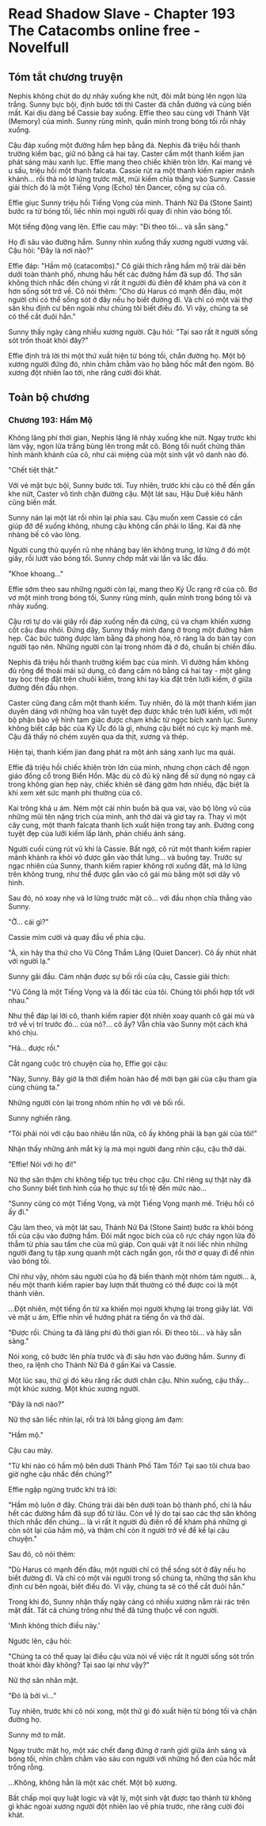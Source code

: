 # Read Shadow Slave - Chapter 193 The Catacombs online free - Novelfull

## Tóm tắt chương truyện

Nephis không chút do dự nhảy xuống khe nứt, đôi mắt bùng lên ngọn lửa trắng. Sunny bực bội, định bước tới thì Caster đã chắn đường và cũng biến mất. Kai dịu dàng bế Cassie bay xuống. Effie theo sau cùng với Thánh Vật (Memory) của mình. Sunny rùng mình, quấn mình trong bóng tối rồi nhảy xuống.

Cậu đáp xuống một đường hầm hẹp bằng đá. Nephis đã triệu hồi thanh trường kiếm bạc, giữ nó bằng cả hai tay. Caster cầm một thanh kiếm jian phát sáng màu xanh lục. Effie mang theo chiếc khiên tròn lớn. Kai mang vẻ u sầu, triệu hồi một thanh falcata. Cassie rút ra một thanh kiếm rapier mảnh khảnh... rồi thả nó lơ lửng trước mặt, mũi kiếm chĩa thẳng vào Sunny. Cassie giải thích đó là một Tiếng Vọng (Echo) tên Dancer, cộng sự của cô.

Effie giục Sunny triệu hồi Tiếng Vọng của mình. Thánh Nữ Đá (Stone Saint) bước ra từ bóng tối, liếc nhìn mọi người rồi quay đi nhìn vào bóng tối.

Một tiếng động vang lên. Effie cau mày: "Đi theo tôi... và sẵn sàng."

Họ đi sâu vào đường hầm. Sunny nhìn xuống thấy xương người vương vãi. Cậu hỏi: "Đây là nơi nào?"

Effie đáp: "Hầm mộ (catacombs)." Cô giải thích rằng hầm mộ trải dài bên dưới toàn thành phố, nhưng hầu hết các đường hầm đã sụp đổ. Thợ săn không thích nhắc đến chúng vì rất ít người đủ điên để khám phá và còn ít hơn sống sót trở về. Cô nói thêm: "Cho dù Harus có mạnh đến đâu, một người chỉ có thể sống sót ở đây nếu họ biết đường đi. Và chỉ có một vài thợ săn khu định cư bên ngoài như chúng tôi biết điều đó. Vì vậy, chúng ta sẽ có thể cắt đuôi hắn."

Sunny thấy ngày càng nhiều xương người. Cậu hỏi: "Tại sao rất ít người sống sót trốn thoát khỏi đây?"

Effie định trả lời thì một thứ xuất hiện từ bóng tối, chắn đường họ. Một bộ xương người đứng đó, nhìn chằm chằm vào họ bằng hốc mắt đen ngòm. Bộ xương đột nhiên lao tới, nhe răng cười đói khát.

## Toàn bộ chương

### Chương 193: Hầm Mộ

Không lãng phí thời gian, Nephis lặng lẽ nhảy xuống khe nứt. Ngay trước khi làm vậy, ngọn lửa trắng bùng lên trong mắt cô. Bóng tối nuốt chửng thân hình mảnh khảnh của cô, như cái miệng của một sinh vật vô danh nào đó.

"Chết tiệt thật."

Với vẻ mặt bực bội, Sunny bước tới. Tuy nhiên, trước khi cậu có thể đến gần khe nứt, Caster vô tình chặn đường cậu. Một lát sau, Hậu Duệ kiêu hãnh cũng biến mất.

Sunny nán lại một lát rồi nhìn lại phía sau. Cậu muốn xem Cassie có cần giúp đỡ để xuống không, nhưng cậu không cần phải lo lắng. Kai đã nhẹ nhàng bế cô vào lòng.

Người cung thủ quyến rũ nhẹ nhàng bay lên không trung, lơ lửng ở đó một giây, rồi lướt vào bóng tối. Sunny chớp mắt vài lần và lắc đầu.

"Khoe khoang..."

Effie sớm theo sau những người còn lại, mang theo Ký Ức rạng rỡ của cô. Bơ vơ một mình trong bóng tối, Sunny rùng mình, quấn mình trong bóng tối và nhảy xuống.

Cậu rơi tự do vài giây rồi đáp xuống nền đá cứng, cú va chạm khiến xương cốt cậu đau nhói. Đứng dậy, Sunny thấy mình đang ở trong một đường hầm hẹp. Các bức tường được làm bằng đá phong hóa, rõ ràng là do bàn tay con người tạo nên. Những người còn lại trong nhóm đã ở đó, chuẩn bị chiến đấu.

Nephis đã triệu hồi thanh trường kiếm bạc của mình. Vì đường hầm không đủ rộng để thoải mái sử dụng, cô đang cầm nó bằng cả hai tay - một găng tay bọc thép đặt trên chuôi kiếm, trong khi tay kia đặt trên lưỡi kiếm, ở giữa đường đến đầu nhọn.

Caster cũng đang cầm một thanh kiếm. Tuy nhiên, đó là một thanh kiếm jian duyên dáng với những hoa văn tuyệt đẹp được khắc trên lưỡi kiếm, với một bộ phận bảo vệ hình tam giác được chạm khắc từ ngọc bích xanh lục. Sunny không biết cấp bậc của Ký Ức đó là gì, nhưng cậu biết nó cực kỳ mạnh mẽ. Cậu đã thấy nó chém xuyên qua da thịt, xương và thép.

Hiện tại, thanh kiếm jian đang phát ra một ánh sáng xanh lục ma quái.

Effie đã triệu hồi chiếc khiên tròn lớn của mình, nhưng chọn cách để ngọn giáo đồng cổ trong Biển Hồn. Mặc dù cô đủ kỹ năng để sử dụng nó ngay cả trong không gian hẹp này, chiếc khiên sẽ đáng gờm hơn nhiều, đặc biệt là khi xem xét sức mạnh phi thường của cô.

Kai trông khá u ám. Ném một cái nhìn buồn bã qua vai, vào bộ lông vũ của những mũi tên nặng trịch của mình, anh thở dài và giơ tay ra. Thay vì một cây cung, một thanh falcata thanh lịch xuất hiện trong tay anh. Đường cong tuyệt đẹp của lưỡi kiếm lấp lánh, phản chiếu ánh sáng.

Người cuối cùng rút vũ khí là Cassie. Bất ngờ, cô rút một thanh kiếm rapier mảnh khảnh ra khỏi vỏ được gắn vào thắt lưng... và buông tay. Trước sự ngạc nhiên của Sunny, thanh kiếm rapier không rơi xuống đất, mà lơ lửng trên không trung, như thể được gắn vào cô gái mù bằng một sợi dây vô hình.

Sau đó, nó xoay nhẹ và lơ lửng trước mặt cô... với đầu nhọn chĩa thẳng vào Sunny.

"Ờ... cái gì?"

Cassie mỉm cười và quay đầu về phía cậu.

"À, xin hãy tha thứ cho Vũ Công Thầm Lặng (Quiet Dancer). Cô ấy nhút nhát với người lạ."

Sunny gãi đầu. Cảm nhận được sự bối rối của cậu, Cassie giải thích:

"Vũ Công là một Tiếng Vọng và là đối tác của tôi. Chúng tôi phối hợp tốt với nhau."

Như thể đáp lại lời cô, thanh kiếm rapier đột nhiên xoay quanh cô gái mù và trở về vị trí trước đó... của nó?... cô ấy? Vẫn chĩa vào Sunny một cách khá khó chịu.

"Hả... được rồi."

Cắt ngang cuộc trò chuyện của họ, Effie gọi cậu:

"Này, Sunny. Bây giờ là thời điểm hoàn hảo để mời bạn gái của cậu tham gia cùng chúng ta."

Những người còn lại trong nhóm nhìn họ với vẻ bối rối.

Sunny nghiến răng.

"Tôi phải nói với cậu bao nhiêu lần nữa, cô ấy không phải là bạn gái của tôi!"

Nhận thấy những ánh mắt kỳ lạ mà mọi người đang nhìn cậu, cậu thở dài.

"Effie! Nói với họ đi!"

Nữ thợ săn thậm chí không tiếp tục trêu chọc cậu. Chỉ riêng sự thật này đã cho Sunny biết tình hình của họ thực sự tồi tệ đến mức nào...

"Sunny cũng có một Tiếng Vọng, và một Tiếng Vọng mạnh mẽ. Triệu hồi cô ấy đi."

Cậu làm theo, và một lát sau, Thánh Nữ Đá (Stone Saint) bước ra khỏi bóng tối của cậu vào đường hầm. Đôi mắt ngọc bích của cô rực cháy ngọn lửa đỏ thẫm từ phía sau tấm che của mũ giáp. Con quái vật ít nói liếc nhìn những người đang tụ tập xung quanh một cách ngắn gọn, rồi thờ ơ quay đi để nhìn vào bóng tối.

Chỉ như vậy, nhóm sáu người của họ đã biến thành một nhóm tám người... à, nếu một thanh kiếm rapier bay lượn thất thường có thể được coi là một thành viên.

...Đột nhiên, một tiếng ồn từ xa khiến mọi người khựng lại trong giây lát. Với vẻ mặt u ám, Effie nhìn về hướng phát ra tiếng ồn và thở dài.

"Được rồi. Chúng ta đã lãng phí đủ thời gian rồi. Đi theo tôi... và hãy sẵn sàng."

Nói xong, cô bước lên phía trước và đi sâu hơn vào đường hầm. Sunny đi theo, ra lệnh cho Thánh Nữ Đá ở gần Kai và Cassie.

Một lúc sau, thứ gì đó kêu răng rắc dưới chân cậu. Nhìn xuống, cậu thấy... một khúc xương. Một khúc xương người.

"Đây là nơi nào?"

Nữ thợ săn liếc nhìn lại, rồi trả lời bằng giọng ảm đạm:

"Hầm mộ."

Cậu cau mày.

"Từ khi nào có hầm mộ bên dưới Thành Phố Tăm Tối? Tại sao tôi chưa bao giờ nghe cậu nhắc đến chúng?"

Effie ngập ngừng trước khi trả lời:

"Hầm mộ luôn ở đây. Chúng trải dài bên dưới toàn bộ thành phố, chỉ là hầu hết các đường hầm đã sụp đổ từ lâu. Còn về lý do tại sao các thợ săn không thích nhắc đến chúng... là vì rất ít người đủ điên rồ để khám phá những gì còn sót lại của hầm mộ, và thậm chí còn ít người trở về để kể lại câu chuyện."

Sau đó, cô nói thêm:

"Dù Harus có mạnh đến đâu, một người chỉ có thể sống sót ở đây nếu họ biết đường đi. Và chỉ có một vài người trong số chúng ta, những thợ săn khu định cư bên ngoài, biết điều đó. Vì vậy, chúng ta sẽ có thể cắt đuôi hắn."

Trong khi đó, Sunny nhận thấy ngày càng có nhiều xương nằm rải rác trên mặt đất. Tất cả chúng trông như thể đã từng thuộc về con người.

'Mình không thích điều này.'

Ngước lên, cậu hỏi:

"Chúng ta có thể quay lại điều cậu vừa nói về việc rất ít người sống sót trốn thoát khỏi đây không? Tại sao lại như vậy?"

Nữ thợ săn nhăn mặt.

"Đó là bởi vì..."

Tuy nhiên, trước khi cô nói xong, một thứ gì đó xuất hiện từ bóng tối và chặn đường họ.

Sunny mở to mắt.

Ngay trước mặt họ, một xác chết đang đứng ở ranh giới giữa ánh sáng và bóng tối, nhìn chằm chằm vào sáu con người với những hố đen của hốc mắt trống rỗng.

...Không, không hẳn là một xác chết. Một bộ xương.

Bất chấp mọi quy luật logic và vật lý, một sinh vật được tạo thành từ không gì khác ngoài xương người đột nhiên lao về phía trước, nhe răng cười đói khát.